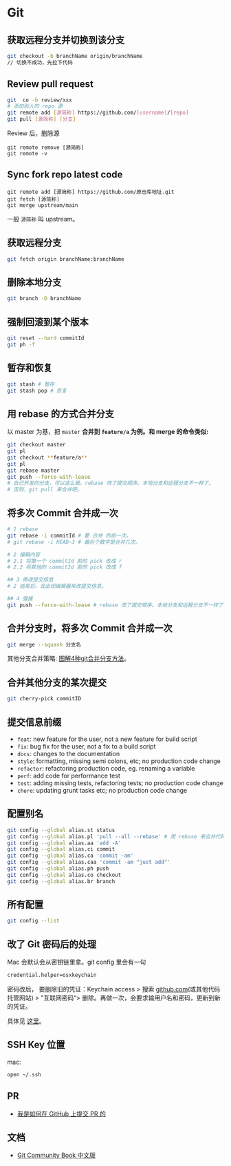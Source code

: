 # Git
## 获取远程分支并切换到该分支

```bash
git checkout -b branchName origin/branchName
// 切换不成功，先拉下代码
```
## Review pull request
```bash
git  co -b review/xxx
# 添加别人的 repo 源
git remote add [源简称] https://github.com/[username]/[repo]
git pull [源简称] [分支]
```

Review 后，删除源
```
git remote remove [源简称]
git remote -v
```

## Sync fork repo latest code
```
git remote add [源简称] https://github.com/原仓库地址.git
git fetch [源简称]
git merge upstream/main
```

一般 `源简称` 叫 upstream。

## 获取远程分支

```bash
git fetch origin branchName:branchName
```

## 删除本地分支

```bash
git branch -D branchName
```

## 强制回滚到某个版本

```bash
git reset --hard commitId
git ph -f
```

## 暂存和恢复

```bash
git stash # 暂存
git stash pop # 恢复
```

## **用 rebase 的方式合并分支**

以 master 为基，把 `master` **合并到 `feature/a` 为例。和 merge 的命令类似:**

```bash
git checkout master
git pl
git checkout **feature/a**
git pl
git rebase master
git push --force-with-lease
# 自己开发的分支，可以这么做。rebase 改了提交顺序。本地分支和远程分支不一样了。
# 否则，git pull 来合并吧。
```

## 将多次 Commit 合并成一次

```bash
# 1 rebase
git rebase -i commitId # 要 合并 的前一次。
# git rebase -i HEAD~3 # 最后个数字是合并几次。

# 2 编辑内容
# 2.1 将第一个 commitId 前的 pick 改成 r
# 2.2 将其他的 commitId 前的 pick 改成 f

## 3 修改提交信息
# 2 结束后，会出现编辑器来改提交信息。

## 4 强推
git push --force-with-lease # rebase 改了提交顺序。本地分支和远程分支不一样了。
```

## 合并分支时，将多次 Commit 合并成一次

```bash
git merge --squash 分支名
```

其他分支合并策略: [图解4种git合并分支方法](https://zhuanlan.zhihu.com/p/28137908)。

## 合并其他分支的某次提交

```bash
git cherry-pick commitID
```

## 提交信息前缀

- `feat`: new feature for the user, not a new feature for build script
- `fix`: bug fix for the user, not a fix to a build script
- `docs`: changes to the documentation
- `style`: formatting, missing semi colons, etc; no production code change
- `refactor`: refactoring production code, eg. renaming a variable
- `perf`:  add code for performance test
- `test`: adding missing tests, refactoring tests; no production code change
- `chore`: updating grunt tasks etc; no production code change

## 配置别名

```bash
git config --global alias.st status
git config --global alias.pl 'pull --all --rebase' # 用 rebase 来合并代码
git config --global alias.aa 'add -A'
git config --global alias.ci commit
git config --global alias.ca 'commit -am'
git config --global alias.caa 'commit -am "just add"'
git config --global alias.ph push
git config --global alias.co checkout
git config --global alias.br branch
```

## 所有配置

```bash
git config --list
```

## 改了 Git 密码后的处理

Mac 会默认会从密钥链里拿。git config 里会有一句

```bash
credential.helper=osxkeychain
```

密码改后， 要删除旧的凭证：Keychain access > 搜索 [github.com](http://github.com/)(或其他代码托管网站) > "互联网密码“> 删除。再做一次，会要求输用户名和密码，更新到新的凭证。

具体见 [这里](https://docs.github.com/cn/github/getting-started-with-github/getting-started-with-git/updating-credentials-from-the-macos-keychain)。

## SSH Key 位置

mac: 

```bash
open ~/.ssh
```

## PR

- [我是如何在 GitHub 上提交 PR 的](https://juejin.cn/post/6844904103294795789)

## **文档**

- [Git Community Book 中文版](http://gitbook.liuhui998.com/index.html)